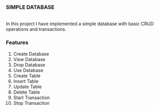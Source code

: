 ### SIMPLE DATABASE

<br />
In this project I have implemented a simple database with basic CRUD operations and transactions.

### Features

<ol>
  <li>
   Create Database
  </li>
<li>
View Database
</li>
<li>
Drop Database
</li>
<li>
Use Database
  </li>
<li>
  Create Table
  </li>
  <li>
  Insert Table
  </li>
   <li>
  Update Table
  </li>
  <li>
   Delete Table
  </li>
  <li>
   Start Transaction
  </li>
   <li>
   Stop Transaction
  </li>
</ol>
